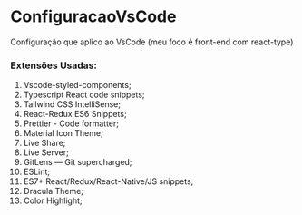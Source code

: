 # ConfiguracaoVsCode
Configuração que aplico ao VsCode (meu foco é front-end com react-type)

### Extensões Usadas:
  <ol>
    <li>Vscode-styled-components;</li>
    <li>Typescript React code snippets;</li>
    <li>Tailwind CSS IntelliSense;</li>
    <li>React-Redux ES6 Snippets;</li>
    <li>Prettier - Code formatter;</li>
    <li>Material Icon Theme;</li>
    <li>Live Share;</li>
    <li>Live Server;</li>
    <li>GitLens — Git supercharged;</li>
    <li>ESLint;</li>
    <li>ES7+ React/Redux/React-Native/JS snippets;</li>
    <li>Dracula Theme;</li>
    <li>Color Highlight;</li> 
</ol>
